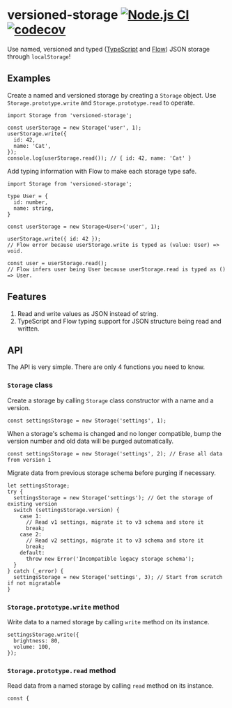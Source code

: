
# versioned-storage [![Node.js CI](https://github.com/CatChen/versioned-storage/workflows/Node.js%20CI/badge.svg)](https://github.com/CatChen/versioned-storage/actions) [![codecov](https://codecov.io/gh/CatChen/versioned-storage/branch/master/graph/badge.svg)](https://codecov.io/gh/CatChen/versioned-storage)

Use named, versioned and typed ([TypeScript](https://www.typescriptlang.org/) and [Flow](https://flow.org/)) JSON storage through `localStorage`!

## Examples

Create a named and versioned storage by creating a `Storage` object. Use `Storage.prototype.write` and `Storage.prototype.read` to operate.

```
import Storage from 'versioned-storage';

const userStorage = new Storage('user', 1);
userStorage.write({
  id: 42,
  name: 'Cat',
});
console.log(userStorage.read()); // { id: 42, name: 'Cat' }
```

Add typing information with Flow to make each storage type safe.

```
import Storage from 'versioned-storage';

type User = {
  id: number,
  name: string,
}

const userStorage = new Storage<User>('user', 1);

userStorage.write({ id: 42 });
// Flow error because userStorage.write is typed as (value: User) => void.

const user = userStorage.read();
// Flow infers user being User because userStorage.read is typed as () => User.
```

## Features

1. Read and write values as JSON instead of string.
2. TypeScript and Flow typing support for JSON structure being read and written.

## API

The API is very simple. There are only 4 functions you need to know.

### `Storage` class

Create a storage by calling `Storage` class constructor with a name and a version.

```
const settingsStorage = new Storage('settings', 1);
```

When a storage's schema is changed and no longer compatible, bump the version number and old data will be purged automatically.

```
const settingsStorage = new Storage('settings', 2); // Erase all data from version 1
```

Migrate data from previous storage schema before purging if necessary.

```
let settingsStorage;
try {
  settingsStorage = new Storage('settings'); // Get the storage of existing version
  switch (settingsStorage.version) {
    case 1:
      // Read v1 settings, migrate it to v3 schema and store it
      break;
    case 2:
      // Read v2 settings, migrate it to v3 schema and store it
      break;
    default:
      throw new Error('Incompatible legacy storage schema');
  }
} catch (_error) {
  settingsStorage = new Storage('settings', 3); // Start from scratch if not migratable
}
```

### `Storage.prototype.write` method

Write data to a named storage by calling `write` method on its instance.

```
settingsStorage.write({
  brightness: 80,
  volume: 100,
});
```

### `Storage.prototype.read` method

Read data from a named storage by calling `read` method on its instance.

```
const {